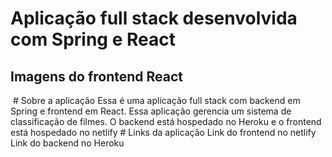 # Aplicação full stack desenvolvida com Spring e React

## Imagens do frontend React
<img src="" width="" height=""/>
# Sobre a aplicação
Essa é uma aplicação full stack com backend em Spring e frontend em React. Essa aplicação gerencia um sistema de classificação de filmes. O backend está hospedado no Heroku e o frontend está hospedado no netlify
# Links da aplicação
<a src="">Link do frontend no netlify</a>
<a src="">Link do backend no Heroku</a>
